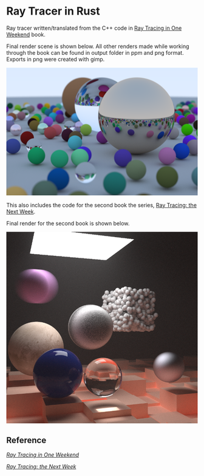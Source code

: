 # Ray Tracer in Rust

Ray tracer written/translated from the C++ code in [Ray Tracing in One Weekend](https://raytracing.github.io/books/RayTracingInOneWeekend.html) book. 

Final render scene is shown below. All other renders made while working through the book can be found in output folder in ppm and png format. Exports in png were created with gimp.

![Image 21](output/image_21.png)

This also includes the code for the second book the series, [Ray Tracing: the Next Week](https://raytracing.github.io/books/RayTracingTheNextWeek.html). 

Final render for the second book is shown below.

![Image 21](output/image_38.png)

## Reference
[_Ray Tracing in One Weekend_](https://raytracing.github.io/books/RayTracingInOneWeekend.html)

[_Ray Tracing: the Next Week_](https://raytracing.github.io/books/RayTracingTheNextWeek.html)
